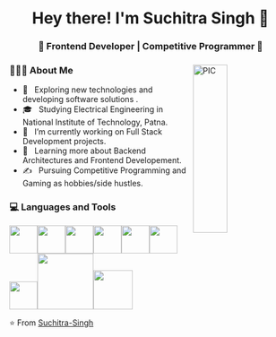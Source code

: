 <h1 align="center">Hey there! I'm Suchitra Singh 👋 </h1>
<h3 align="center">🚀 Frontend Developer | Competitive Programmer  🚀</h3>
<div>
<img width = "35%" align="right" alt="PIC" height="300px" src="https://www.pngitem.com/pimgs/m/4-42822_apple-tv-copy-developer-illustration-png-transparent-png.png" />
<div align="left"> 
  <h3> 👨🏻‍💻 About Me </h3>

  - 🤔 &nbsp; Exploring new technologies and developing software solutions .
  - 🎓 &nbsp; Studying Electrical Engineering in National Institute of Technology, Patna. 
  - 💼 &nbsp; I’m currently working on Full Stack Development projects.
  - 🌱 &nbsp; Learning more about Backend Architectures and Frontend Developement.
  - ✍️ &nbsp; Pursuing Competitive Programming and Gaming as hobbies/side hustles.  
</div> 
</div>

<div>
  <h3> 💻 Languages and Tools </h3>
  <p>
   <img src="https://media.giphy.com/media/3rCcV6sC1o2GY/giphy.gif" width="50"><img src="https://media3.giphy.com/media/ln7z2eWriiQAllfVcn/200w.webp" width="50"><img src="https://i.giphy.com/media/LMt9638dO8dftAjtco/200.webp"   width="50"><img src="https://i.giphy.com/media/eNAsjO55tPbgaor7ma/200w.webp" width="50"><img src="https://i.giphy.com/media/IdyAQJVN2kVPNUrojM/200.webp" width="50"><img src="https://media3.giphy.com/media/kdFc8fubgS31b8DsVu/giphy.webp" width="50"><img src="https://media.giphy.com/media/SU2ic3wTfuC6JhD1lA/giphy.gif" width="50"><img src="https://media.giphy.com/media/kH1DBkPNyZPOk0BxrM/giphy.gif" width="100"><img src="https://media.giphy.com/media/SsCYf6DRFJrOpP0IoM/giphy.gif" width="70">
  <p>
</div> 

⭐️ From [Suchitra-Singh](https://github.com/Suchitra-Singh)
